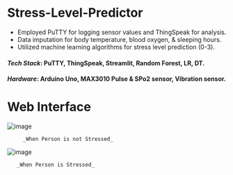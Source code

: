 # Stress-Level-Predictor
- Employed PuTTY for logging sensor values and ThingSpeak for analysis.
- Data imputation for body temperature, blood oxygen, & sleeping hours.
- Utilized machine learning algorithms  for stress level prediction (0-3).
  
#### *Tech Stack*: PuTTY, ThingSpeak, Streamlit, Random Forest, LR, DT.
#### *Hardware*: Arduino Uno, MAX3010 Pulse & SPo2 sensor, Vibration sensor.

# Web Interface
![image](https://github.com/tanyagupta2004/Stress-Level-Predictor/assets/82495563/7e1b327f-e507-42ee-938c-e44b6fff2997)

         _When Person is not Stressed_

![image](https://github.com/tanyagupta2004/Stress-Level-Predictor/assets/82495563/b3807a0f-f557-4010-9dab-29dc84cb61ba)

       _When Person is Stressed_


